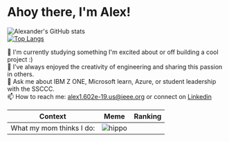 # Ahoy there, I'm Alex!

![Alexander's GitHub stats](https://github-readme-stats.vercel.app/api?username=alex1602e19&show_icons=true&theme=outrun)\
[![Top Langs](https://github-readme-stats.vercel.app/api/top-langs/?username=alex1602e19&hide=javascript,html)](https://github.com/anuraghazra/github-readme-stats&theme=outrun)
<!-- [![Alexander's wakatime stats](https://github-readme-stats.vercel.app/api/wakatime?username=alex1602e19)](https://github.com/anuraghazra/github-readme-stats)-->
<!-- **Alex1602e19/Alex1602e19** is a ✨ _special_ ✨ repository because its `README.md` (this file) appears on your GitHub profile. -->

💫  I'm currently studying something I'm excited about or off building a cool project :)\
🧱  I’ve always enjoyed the creativity of engineering and sharing this passion in others.\
💬  Ask me about IBM Z ONE, Microsoft learn, Azure, or student leadership with the SSCCC. \
📫  How to reach me: alex1.602e-19.us@ieee.org or connect on [Linkedin](https://linkedin.com/in/math-boy-does-math)

Context | Meme | Ranking
-|-|-
What my mom thinks I do: | ![hippo](https://media3.giphy.com/media/aUovxH8Vf9qDu/giphy.gif)|

<!-- **Alex1602e19/Alex1602e19** is a ✨ _special_ ✨ repository because its `README.md` (this file) appears on your GitHub profile. -->
